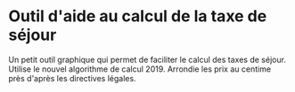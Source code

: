 # Outil d'aide au calcul de la taxe de séjour
Un petit outil graphique qui permet de faciliter le calcul des taxes de séjour.
Utilise le nouvel algorithme de calcul 2019. Arrondie les prix au centime près d'après les directives légales.
